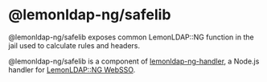 # @lemonldap-ng/safelib

@lemonldap-ng/safelib exposes common LemonLDAP::NG function in the jail used to
calculate rules and headers.

@lemonldap-ng/safelib is a component of [lemonldap-ng-handler](https://www.npmjs.com/package/lemonldap-ng-handler),
a Node.js handler for [LemonLDAP::NG WebSSO](https://lemonldap-ng.org).
